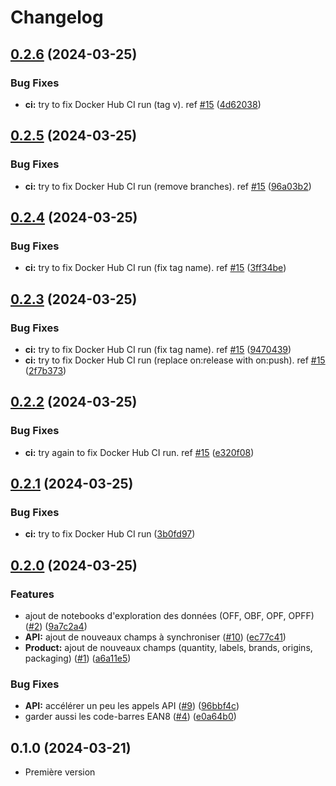 # Changelog

## [0.2.6](https://github.com/elefan-grenoble/observatoire_produits/compare/v0.2.5...v0.2.6) (2024-03-25)


### Bug Fixes

* **ci:** try to fix Docker Hub CI run (tag v). ref [#15](https://github.com/elefan-grenoble/observatoire_produits/issues/15) ([4d62038](https://github.com/elefan-grenoble/observatoire_produits/commit/4d6203876bd19baf16ddf8fcc39861362da36a2b))

## [0.2.5](https://github.com/elefan-grenoble/observatoire_produits/compare/v0.2.4...v0.2.5) (2024-03-25)


### Bug Fixes

* **ci:** try to fix Docker Hub CI run (remove branches). ref [#15](https://github.com/elefan-grenoble/observatoire_produits/issues/15) ([96a03b2](https://github.com/elefan-grenoble/observatoire_produits/commit/96a03b243e1d5a6e6ce3e2fd020cb11fcbe87a6e))

## [0.2.4](https://github.com/elefan-grenoble/observatoire_produits/compare/v0.2.3...v0.2.4) (2024-03-25)


### Bug Fixes

* **ci:** try to fix Docker Hub CI run (fix tag name). ref [#15](https://github.com/elefan-grenoble/observatoire_produits/issues/15) ([3ff34be](https://github.com/elefan-grenoble/observatoire_produits/commit/3ff34bee69e69647214f3cfd87022b11c97d75f5))

## [0.2.3](https://github.com/elefan-grenoble/observatoire_produits/compare/v0.2.2...v0.2.3) (2024-03-25)


### Bug Fixes

* **ci:** try to fix Docker Hub CI run (fix tag name). ref [#15](https://github.com/elefan-grenoble/observatoire_produits/issues/15) ([9470439](https://github.com/elefan-grenoble/observatoire_produits/commit/947043933dc99bc044089f0c131fe1bdbcb6f05d))
* **ci:** try to fix Docker Hub CI run (replace on:release with on:push). ref [#15](https://github.com/elefan-grenoble/observatoire_produits/issues/15) ([2f7b373](https://github.com/elefan-grenoble/observatoire_produits/commit/2f7b3737d6ded3367e9b001291267cc03b814f3a))

## [0.2.2](https://github.com/elefan-grenoble/observatoire_produits/compare/v0.2.1...v0.2.2) (2024-03-25)


### Bug Fixes

* **ci:** try again to fix Docker Hub CI run. ref [#15](https://github.com/elefan-grenoble/observatoire_produits/issues/15) ([e320f08](https://github.com/elefan-grenoble/observatoire_produits/commit/e320f0847c00b54263652016ebf3adff164f19fe))

## [0.2.1](https://github.com/elefan-grenoble/observatoire_produits/compare/v0.2.0...v0.2.1) (2024-03-25)


### Bug Fixes

* **ci:** try to fix Docker Hub CI run ([3b0fd97](https://github.com/elefan-grenoble/observatoire_produits/commit/3b0fd9741f0a1005f9a999c4bde072e77a446b49))

## [0.2.0](https://github.com/elefan-grenoble/observatoire_produits/compare/v0.1.0...v0.2.0) (2024-03-25)


### Features

* ajout de notebooks d'exploration des données (OFF, OBF, OPF, OPFF) ([#2](https://github.com/elefan-grenoble/observatoire_produits/issues/2)) ([9a7c2a4](https://github.com/elefan-grenoble/observatoire_produits/commit/9a7c2a457285714041fdfd35ec94072df41bcd07))
* **API:** ajout de nouveaux champs à synchroniser ([#10](https://github.com/elefan-grenoble/observatoire_produits/issues/10)) ([ec77c41](https://github.com/elefan-grenoble/observatoire_produits/commit/ec77c41a6afdf3c939d74767b2b4d3d147cfac3c))
* **Product:** ajout de nouveaux champs (quantity, labels, brands, origins, packaging) ([#1](https://github.com/elefan-grenoble/observatoire_produits/issues/1)) ([a6a11e5](https://github.com/elefan-grenoble/observatoire_produits/commit/a6a11e58664534e24b1769c1ad03d9e6b338c918))


### Bug Fixes

* **API:** accélérer un peu les appels API ([#9](https://github.com/elefan-grenoble/observatoire_produits/issues/9)) ([96bbf4c](https://github.com/elefan-grenoble/observatoire_produits/commit/96bbf4c961bed196704e2254d15dfe0b1a43b853))
* garder aussi les code-barres EAN8 ([#4](https://github.com/elefan-grenoble/observatoire_produits/issues/4)) ([e0a64b0](https://github.com/elefan-grenoble/observatoire_produits/commit/e0a64b09725197555bc48f79e8c80aba4bd85bba))

## 0.1.0 (2024-03-21)

- Première version
